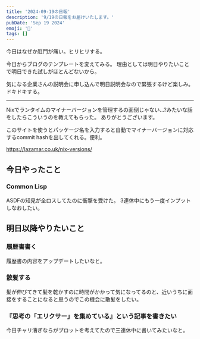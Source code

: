 ```yaml
---
title: '2024-09-19の日報'
description: '9/19の日報をお届けいたします。'
pubDate: 'Sep 19 2024'
emoji: '🦊'
tags: []
---
```


今日はなぜか肛門が痛い。ヒリヒリする。

今日からブログのテンプレートを変えてみる。
理由としては明日やりたいことで明日できた試しがほとんどないから。

気になる企業さんの説明会に申し込んで明日説明会なので緊張するけど楽しみ。ドキドキする。

---

Nixでランタイムのマイナーバージョンを管理するの面倒じゃない...?みたいな話をしたらこういうのを教えてもらった。
ありがとうございます。

このサイトを使うとパッケージ名を入力すると自動でマイナーバージョンに対応するcommit
hashを出してくれる。便利。

https://lazamar.co.uk/nix-versions/

## 今日やったこと

### Common Lisp

ASDFの知見が全ロスしてたのに衝撃を受けた。
3連休中にもう一度インプットしなおしたい。

## 明日以降やりたいこと

### 履歴書書く

履歴書の内容をアップデートしたいなと。

### 散髪する

髪が伸びてきて髪を乾かすのに時間がかかって気になってるのと、近いうちに面接をすることになると思うのでこの機会に散髪をしたい。

### 『思考の「エリクサー」を集めている』という記事を書きたい

今日チャリ漕ぎならがプロットを考えてたので三連休中に書いてみたいなと。
